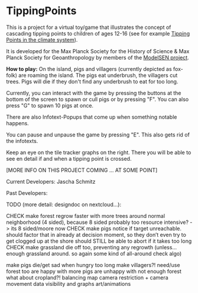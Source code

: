 # TippingPoints

This is a project for a virtual toy/game that illustrates the concept of cascading tipping points to children of ages 12-16 (see for example [Tipping Points in the climate system](https://en.wikipedia.org/wiki/Tipping_points_in_the_climate_system)). 

It is developed for the Max Planck Society for the History of Science & Max Planck Society for Geoanthropology by members of the [ModelSEN project](https://en.wikipedia.org/wiki/Tipping_points_in_the_climate_system).


**How to play:**
On the island, pigs and villagers (currently depicted as fox-folk) are roaming the island. The pigs eat underbrush, the villagers cut trees. Pigs will die if they don't find any underbrush to eat for too long. 

Currently, you can interact with the game by pressing the buttons at the bottom of the screen to spawn or cull pigs or by pressing "F". You can also press "G" to spawn 10 pigs at once. 

There are also Infotext-Popups that come up when something notable happens.

You can pause and unpause the game by pressing "E". This also gets rid of the infotexts.

Keep an eye on the tile tracker graphs on the right. There you will be able to see en detail if and when a tipping point is crossed. 

[MORE INFO ON THIS PROJECT COMING ... AT SOME POINT]

Current Developers:
Jascha Schmitz

Past Developers:


TODO (more detail: designdoc on nextcloud...):
	
	
CHECK make forest regrow
	faster with more trees around
	normal neighborhood (4 sided), because 8 sided probably too resource intensive? 
	-> its 8 sided/moore now
CHECK make pigs notice if target unreachable.
	should factor that in already at decision moment, so they don’t even try to get clogged up at the shore
	should STILL be able to abort if it takes too long
CHECK make grassland die off too, preventing any regrowth (unless… enough grassland around. so again some kind of all-around check algo)

make pigs die/get sad when hungry too long 
make villagers?!
	need/use forest too
	are happy with more pigs
	are unhappy with not enough forest
	what about cropland?!
balancing
map camera restriction + camera movement
data visibility and graphs
art/animations
